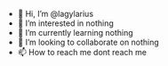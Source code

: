 - 👋 Hi, I’m @lagylarius
- 👀 I’m interested in nothing
- 🌱 I’m currently learning nothing
- 💞️ I’m looking to collaborate on nothing
- 📫 How to reach me dont reach me

<!---
lagylarius/lagylarius is a ✨ special ✨ repository because its `README.md` (this file) appears on your GitHub profile.
You can click the Preview link to take a look at your changes.
--->
